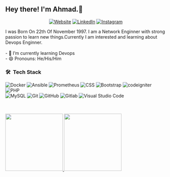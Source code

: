 <h2> Hey there! I'm Ahmad.👋</h2>
<p align="center">
<a target="_blank" href="https://www.ketikanmd.my.id/"><img alt="Website" src="https://img.shields.io/badge/Website-www.ketikanmd.my.id-blue?style=flat-square&logo=google-chrome"></a>
<a target="_blank" href="https://www.linkedin.com/in/ahmad-s-985180160/"><img alt="LinkedIn" src="https://img.shields.io/badge/LinkedIn-ahmad-blue?style=flat-square&logo=linkedin"></a>
<a target="_blank" href="https://www.instagram.com/ahmad22_97/"><img alt="Instagram" src="https://img.shields.io/badge/Instagram-ahmad22_97-blue?style=flat-square&logo=instagram"></a>
</p>
I was Born On 22th Of November 1997. I am a Network Enginner with strong passion to learn new things.Currently I am interested and learning about Devops Enginner.
<br/>
<br/>
- 🌱 I’m currently learning Devops<br>
- 😄 Pronouns: He/His/Him
<br/>
<h3> 🛠 &nbsp;Tech Stack</h3>

  ![Docker](https://img.shields.io/badge/-Docker-333333?style=flat&logo=docker)
  ![Ansible](https://img.shields.io/badge/-Ansible-333333?style=flat&logo=ansible)
  ![Prometheus](https://img.shields.io/badge/-Prometheus-333333?style=flat&logo=prometheus)
  ![CSS](https://img.shields.io/badge/-CSS-333333?style=flat&logo=CSS3&logoColor=1572B6)
  ![Bootstrap](https://img.shields.io/badge/-Bootstrap-333333?style=flat&logo=bootstrap&logoColor=563D7C)
  ![codeigniter](https://img.shields.io/badge/-codeigniter-333333?style=flat&logo=codeigniter)
  ![PHP](https://img.shields.io/badge/-PHP-333333?style=flat&logo=php)
  <br/>
  ![MySQL](https://img.shields.io/badge/-MySQL-333333?style=flat&logo=mysql)
  ![Git](https://img.shields.io/badge/-Git-333333?style=flat&logo=git)
  ![GitHub](https://img.shields.io/badge/-GitHub-333333?style=flat&logo=github)
  ![Gitlab](https://img.shields.io/badge/-Gitlab-333333?style=flat&logo=gitlab)
  ![Visual Studio Code](https://img.shields.io/badge/-Visual%20Studio%20Code-333333?style=flat&logo=visual-studio-code&logoColor=007ACC)

<br/>
<br/>

<a href="https://github.com/onlyahmad">
  <img height="180em" src="https://github-readme-stats.vercel.app/api?username=onlyahmad&theme=dark&show_icons=true" />
  <img height="180em" src="https://github-readme-stats.vercel.app/api/top-langs/?username=onlyahmad&theme=dark&layout=compact" />
</a>
